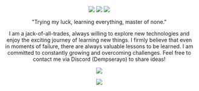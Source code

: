 <div align="center"> 
<img src="https://cdn.discordapp.com/attachments/1182133446668202059/1216574827574329354/image.png?ex=6600e299&is=65ee6d99&hm=35f51a015c3d8ffc3a88377602b5fbf56dd4dd95b57d47ca7a6894842ab86827&">
  
<img src="https://cdn.discordapp.com/attachments/1182133446668202059/1216514848100188230/image.png?ex=6600aabd&is=65ee35bd&hm=b39a272259ddfeddce24836200bf618a332e316df2a5bcba0e96657bd4e64336&"> 


<img class="m-20" src="https://cdn.discordapp.com/attachments/1182133446668202059/1216864061241823324/image.png?ex=6601eff8&is=65ef7af8&hm=65e3c595193d2b1370576f46b9a7890de60d734e44c2e0afac93a716ed8e5129&"> 

<p align="center"> "Trying my luck, learning everything, master of none." </p>
<p align="center">  I am a jack-of-all-trades, always willing to explore new technologies and enjoy the exciting journey of learning new things. I firmly believe that even in moments of failure, there are always valuable lessons to be learned. I am committed to constantly growing and overcoming challenges. Feel free to contact me via Discord (Dempserayo) to share ideas! </p>








<img class="m-20" src="https://cdn.discordapp.com/attachments/1182133446668202059/1216864569771823316/image.png?ex=6601f071&is=65ef7b71&hm=799840b704bafffdad44b6dae6ce9172b3a3ace5b269794c21eecf02bfd172b9&"> 

<p align="center">
  <a href="https://skillicons.dev">
    <img src="https://skillicons.dev/icons?i=discord,figma,html,css,js,ts,react,tailwind,next,vercel,cs,unity,godot&perline=14" />
  
  </a>
</p>




</div>
